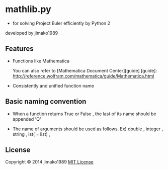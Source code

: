 mathlib.py
======================
- for solving Project Euler efficiently by Python 2

developed by jimako1989
 
Features
------

+    Functions like Mathematica

     You can also refer to [Mathematica Document Center][guide]
[guide]: http://reference.wolfram.com/mathematica/guide/Mathematica.html

+    Consistently and unified function name


Basic naming convention
------

+    When a function returns True or False , the last of its name should be appended 'Q'

+    The name of arguments should be used as follows. 
     Ex)	double , integer , string , lst( = list) , 

License
----------
Copyright &copy; 2014 jimako1989
[MIT License][mit]
 
[MIT]: http://www.opensource.org/licenses/mit-license.php
